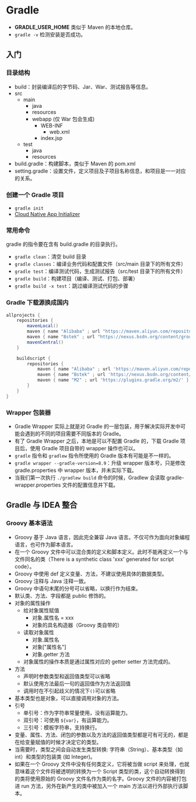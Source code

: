 # Gradle

- **GRADLE_USER_HOME** 类似于 Maven 的本地仓库。
- `gradle -v` 检测安装是否成功。

## 入门

### 目录结构

- build：封装编译后的字节码、Jar、War、测试报告等信息。
- src
    - main
        - java
        - resources
        - webapp (仅 War 包会生成)
            - WEB-INF
                - web.xml
            - index.jsp
    - test
        - java
        - resources
- build.gradle：构建脚本，类似于 Maven 的 pom.xml
- setting.gradle：设置文件，定义项目及子项目名称信息，和项目是一一对应的关系。

### 创建一个 Gradle 项目

- `gradle init`
- [Cloud Native App Initializer](https://start.aliyun.com/)

### 常用命令

gradle 的指令要在含有 build.gradle 的目录执行。

- `gradle clean`：清空 build 目录
- `gradle classes`：编译业务代码和配置文件（src/main 目录下的所有文件）
- `gradle test`：编译测试代码，生成测试报告（src/test 目录下的所有文件）
- `gradle build`：构建项目（编译、测试、打包、部署）
- `gradle build -x test`：跳过编译测试代码的步骤

### Gradle 下载源换成国内

```groovy
allprojects {
    repositories {
        mavenLocal()
        maven { name "Alibaba" ; url "https://maven.aliyun.com/repository/public" }
        maven { name "Bstek" ; url "https://nexus.bsdn.org/content/groups/public/" }
        mavenCentral()
    }

    buildscript {
        repositories {
            maven { name "Alibaba" ; url 'https://maven.aliyun.com/repository/public' }
            maven { name "Bstek" ; url 'https://nexus.bsdn.org/content/groups/public/' }
            maven { name "M2" ; url 'https://plugins.gradle.org/m2/' }
        }
    }
}
```

### Wrapper 包装器

- Gradle Wrapper 实际上就是对 Gradle 的一层包装，用于解决实际开发中可能会遇到的不同的项目需要不同版本的 Gradle。
- 有了 Gradle Wrapper 之后，本地是可以不配置 Gradle 的，下载 Gradle 项目后，使用 Gradle 项目自带的 wrapper 操作也可以。
- `gradle` 指令和 `gradlew` 指令所使用的 Gradle 版本有可能是不一样的。
- `gradle wrapper --gradle-version=8.9`：升级 wrapper 版本号，只是修改 gradle.properties 中 wrapper 版本，并未实际下载。
- 当我们第一次执行 `./gradlew build` 命令的时候，Gradlew 会读取 gradle-wrapper.properties 文件的配置信息并下载。

## Gradle 与 IDEA 整合

### Groovy 基本语法

- Groovy 基于 Java 语言，因此完全兼容 Java 语言。不仅可作为面向对象编程语言，也可作为脚本语言。
- 在一个 Groovy 文件中可以混合类的定义和脚本定义。此时不能再定义一个与文件同名的类（There is a synthetic class 'xxx' generated for script code）。
- Groovy 中使用 def 定义变量、方法，不建议使用具体的数据类型。
- Groovy 注释与 Java 注释一致。
- Groovy 中语句末尾的分号可以省略，以换行作为结束。
- 默认类、方法、字段都是 public 修饰的。
- 对象的属性操作
    - 给对象属性赋值
        - 对象.属性名 = xxx
        - 对象的具名构造器（Groovy 类自带的）
    - 读取对象属性
        - 对象.属性名
        - 对象["属性名"]
        - 对象.getter 方法
    - 对象属性的操作本质是通过属性对应的 getter setter 方法完成的。
- 方法
    - 声明时参数类型和返回值类型可以省略
    - 默认使用方法最后一句的返回值作为方法返回值
    - 调用时在不引起歧义的情况下`()`可以省略
- 基本类型也是对象，可以直接调用对象的方法。
- 引号
    - 单引号：作为字符串常量使用，没有运算能力。
    - 双引号：可使用 `${var}`，有运算能力。
    - 三引号：模板字符串，支持换行。
- 变量、属性、方法、闭包的参数以及方法的返回值类型都是可有可无的，都是在给变量赋值的时候才决定它的类型。
- 当需要时，类型之间会自动发生类型转换: 字符串（String）、基本类型（如 int）和类型的包装类 (如 Integer)。
- 如果在一个 Groovy 文件中没有任何类定义，它将被当做 script 来处理，也就意味着这个文件将被透明的转换为一个 Script 类型的类，这个自动转换得到的类将使用原始的 Groovy 文件名作为类的名字。Groovy 文件的内容被打包进 run 方法，另外在新产生的类中被加入一个 main 方法以进行外部执行该脚本。
